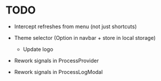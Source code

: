 # TODO

- Intercept refreshes from menu (not just shortcuts)

- Theme selector (Option in navbar + store in local storage)
  - Update logo

- Rework signals in ProcessProvider
- Rework signals in ProcessLogModal
